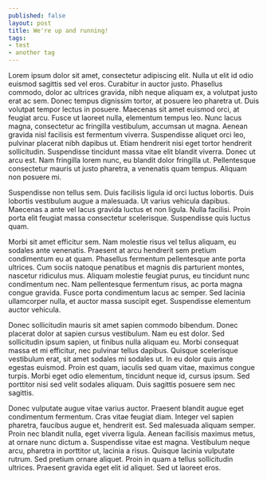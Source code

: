 ```yaml
---
published: false
layout: post
title: We're up and running!
tags:
- test
- another tag
---
```


<p>Lorem ipsum dolor sit amet, consectetur adipiscing elit. Nulla ut elit id odio euismod sagittis sed vel eros. Curabitur in auctor justo. Phasellus commodo, dolor ac ultrices gravida, nibh neque aliquam ex, a volutpat justo erat ac sem. Donec tempus dignissim tortor, at posuere leo pharetra ut. Duis volutpat tempor lectus in posuere. Maecenas sit amet euismod orci, at feugiat arcu. Fusce ut laoreet nulla, elementum tempus leo. Nunc lacus magna, consectetur ac fringilla vestibulum, accumsan ut magna. Aenean gravida nisl facilisis est fermentum viverra. Suspendisse aliquet orci leo, pulvinar placerat nibh dapibus ut. Etiam hendrerit nisi eget tortor hendrerit sollicitudin. Suspendisse tincidunt massa vitae elit blandit viverra. Donec ut arcu est. Nam fringilla lorem nunc, eu blandit dolor fringilla ut. Pellentesque consectetur mauris ut justo pharetra, a venenatis quam tempus. Aliquam non posuere mi.</p>

<p>Suspendisse non tellus sem. Duis facilisis ligula id orci luctus lobortis. Duis lobortis vestibulum augue a malesuada. Ut varius vehicula dapibus. Maecenas a ante vel lacus gravida luctus et non ligula. Nulla facilisi. Proin porta elit feugiat massa consectetur scelerisque. Suspendisse quis luctus quam.</p>

<p>Morbi sit amet efficitur sem. Nam molestie risus vel tellus aliquam, eu sodales ante venenatis. Praesent at arcu hendrerit sem pretium condimentum eu at quam. Phasellus fermentum pellentesque ante porta ultrices. Cum sociis natoque penatibus et magnis dis parturient montes, nascetur ridiculus mus. Aliquam molestie feugiat purus, eu tincidunt nunc condimentum nec. Nam pellentesque fermentum risus, ac porta magna congue gravida. Fusce porta condimentum lacus ac semper. Sed lacinia ullamcorper nulla, et auctor massa suscipit eget. Suspendisse elementum auctor vehicula.</p>

<p>Donec sollicitudin mauris sit amet sapien commodo bibendum. Donec placerat dolor at sapien cursus vestibulum. Nam eu est dolor. Sed sollicitudin ipsum sapien, ut finibus nulla aliquam eu. Morbi consequat massa et mi efficitur, nec pulvinar tellus dapibus. Quisque scelerisque vestibulum erat, sit amet sodales mi sodales ut. In eu dolor quis ante egestas euismod. Proin est quam, iaculis sed quam vitae, maximus congue turpis. Morbi eget odio elementum, tincidunt neque id, cursus ipsum. Sed porttitor nisi sed velit sodales aliquam. Duis sagittis posuere sem nec sagittis.</p>

<p>Donec vulputate augue vitae varius auctor. Praesent blandit augue eget condimentum fermentum. Cras vitae feugiat diam. Integer vel sapien pharetra, faucibus augue et, hendrerit est. Sed malesuada aliquam semper. Proin nec blandit nulla, eget viverra ligula. Aenean facilisis maximus metus, at ornare nunc dictum a. Suspendisse vitae est magna. Vestibulum neque arcu, pharetra in porttitor ut, lacinia a risus. Quisque lacinia vulputate rutrum. Sed pretium ornare aliquet. Proin in quam a tellus sollicitudin ultrices. Praesent gravida eget elit id aliquet. Sed ut laoreet eros.</p>
